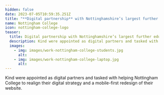 ```yaml
---
hidden: false
date: 2023-07-05T10:59:35.251Z
title: "**Digital partnership** with Nottinghamshire’s largest further education institution"
name: Nottingham College
icon: nottingham-college-logo
teaser:
  title: Digital partnership with Nottinghamshire’s largest further education institution 
  description: Kind were appointed as digital partners and tasked with helping Nottingham College to realign their digital strategy and a mobile-first redesign of their website.
  images:
    - img: images/work-nottingham-college-students.jpg
      alt: 
    - img: images/work-nottingham-college-laptop.jpg
      alt: 
---
```


Kind were appointed as digital partners and tasked with helping Nottingham College to realign their digital strategy and a mobile-first redesign of their website.